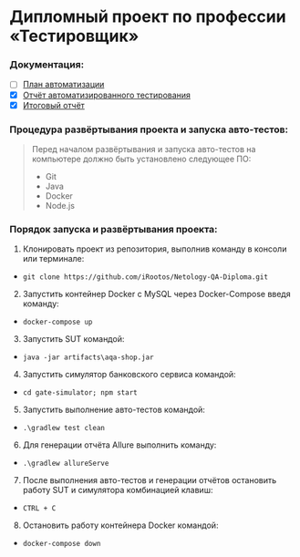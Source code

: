 # Дипломный проект по профессии «Тестировщик»

### Документация:
- [ ] [План автоматизации](https://github.com/iRootos/Netology-QA-Diploma/blob/master/docs/Plan.md)
- [X] [Отчёт автоматизированного тестирования](https://github.com/iRootos/Netology-QA-Diploma/blob/master/docs/Report.md)
- [X] [Итоговый отчёт](https://github.com/iRootos/Netology-QA-Diploma/blob/master/docs/Summary.md)

### Процедура развёртывания проекта и запуска авто-тестов:
> Перед началом развёртывания и запуска авто-тестов на компьютере должно быть установлено следующее ПО:
> * Git
> * Java
> * Docker
> * Node.js
### Порядок запуска и развёртывания проекта:
1. Клонировать проект из репозитория, выполнив команду в консоли или терминале:
- `git clone https://github.com/iRootos/Netology-QA-Diploma.git`
2. Запустить контейнер Docker с MySQL через Docker-Compose введя команду:
- `docker-compose up`
3. Запустить SUT командой:
- `java -jar artifacts\aqa-shop.jar`
4. Запустить симулятор банковского сервиса командой:
- `cd gate-simulator; npm start`
5. Запустить выполнение авто-тестов командой:
- `.\gradlew test clean`
6. Для генерации отчёта Allure выполнить команду:
- `.\gradlew allureServe`
7. После выполнения авто-тестов и генерации отчётов остановить работу SUT и симулятора комбинацией клавиш:
- `CTRL + C`
8. Остановить работу контейнера Docker командой:
- `docker-compose down`
